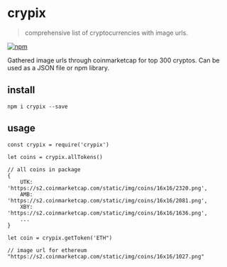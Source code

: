 # crypix

> comprehensive list of cryptocurrencies with image urls.

[![npm](https://img.shields.io/npm/dw/localeval.svg?style=flat-square)](https://www.npmjs.com/package/crypix)

Gathered image urls through coinmarketcap for top 300 cryptos. Can be used as a JSON file or npm library.

## install
```
npm i crypix --save
```

## usage
```
const crypix = require('crypix')

let coins = crypix.allTokens()

// all coins in package
{ 
    UTK: 'https://s2.coinmarketcap.com/static/img/coins/16x16/2320.png',
    AMB: 'https://s2.coinmarketcap.com/static/img/coins/16x16/2081.png',
    XBY: 'https://s2.coinmarketcap.com/static/img/coins/16x16/1636.png',
    ...
}

let coin = crypix.getToken('ETH")

// image url for ethereum
"https://s2.coinmarketcap.com/static/img/coins/16x16/1027.png"
```